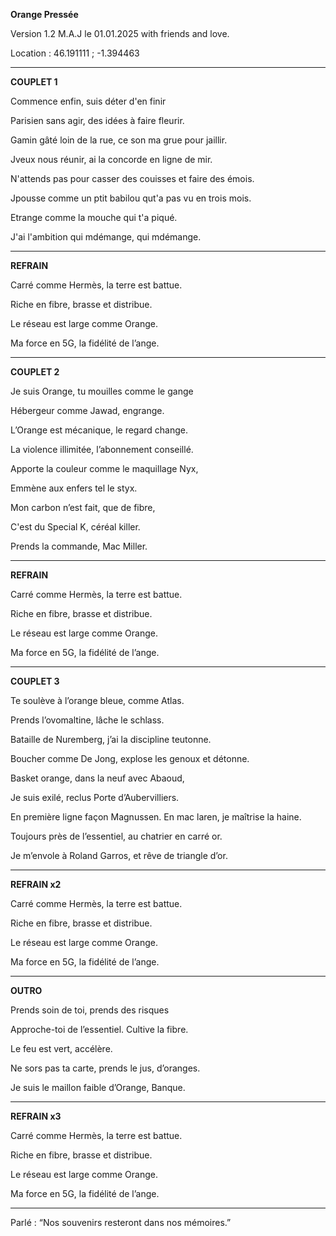 **Orange Pressée**

Version 1.2 M.A.J le 01.01.2025 with friends and love.

Location : 46.191111 ; -1.394463

________________________________________________

**COUPLET 1**

Commence enfin, suis déter d'en finir

Parisien sans agir, des idées à faire fleurir. 

Gamin gâté loin de la rue, ce son ma grue pour jaillir. 

Jveux nous réunir, ai la concorde en ligne de mir. 

N'attends pas pour casser des couisses et faire des émois. 

Jpousse comme un ptit babilou qut'a pas vu en trois mois. 

Etrange comme la mouche qui t'a piqué. 

J'ai l'ambition qui mdémange, qui mdémange. 
________________________________________________

**REFRAIN**

Carré comme Hermès, la terre est battue.

Riche en fibre, brasse et distribue.

Le réseau est large comme Orange.

Ma force en 5G, la fidélité de l’ange.

________________________________________________

**COUPLET 2**

Je suis Orange, tu mouilles comme le gange

Hébergeur comme Jawad, engrange.

L’Orange est mécanique, le regard change.

La violence illimitée, l’abonnement conseillé.

Apporte la couleur comme le maquillage Nyx,

Emmène aux enfers tel le styx.

Mon carbon n’est fait, que de fibre,

C'est du Special K, céréal killer.

Prends la commande, Mac Miller. 

_____________________________________________

**REFRAIN**

Carré comme Hermès, la terre est battue.

Riche en fibre, brasse et distribue.

Le réseau est large comme Orange.

Ma force en 5G, la fidélité de l’ange.

________________________________________________

**COUPLET 3**

Te soulève à l’orange bleue, comme Atlas.

Prends l’ovomaltine, lâche le schlass.

Bataille de Nuremberg, j’ai la discipline teutonne.

Boucher comme De Jong, explose les genoux et détonne.

Basket orange, dans la neuf avec Abaoud,

Je suis exilé, reclus Porte d’Aubervilliers.

En première ligne façon Magnussen. En mac laren, je maîtrise la haine.

Toujours près de l’essentiel, au chatrier en carré or. 

Je m’envole à Roland Garros, et rêve de triangle d’or.

_____________________________________________

**REFRAIN x2**

Carré comme Hermès, la terre est battue.

Riche en fibre, brasse et distribue.

Le réseau est large comme Orange.

Ma force en 5G, la fidélité de l’ange.

________________________________________________

**OUTRO**

Prends soin de toi, prends des risques

Approche-toi de l’essentiel. Cultive la fibre. 

Le feu est vert, accélère. 

Ne sors pas ta carte, prends le jus, d’oranges.

Je suis le maillon faible d’Orange, Banque.

________________________________________________

**REFRAIN x3**

Carré comme Hermès, la terre est battue.

Riche en fibre, brasse et distribue.

Le réseau est large comme Orange.

Ma force en 5G, la fidélité de l’ange.

________________________________________________

Parlé : “Nos souvenirs resteront dans nos mémoires.”
